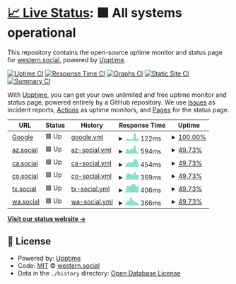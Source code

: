 # [📈 Live Status](https://western-social.github.io/monitoring): <!--live status--> **🟩 All systems operational**

This repository contains the open-source uptime monitor and status page for [western.social](https://western.social), powered by [Upptime](https://github.com/upptime/upptime).

[![Uptime CI](https://github.com/western-social/monitoring/workflows/Uptime%20CI/badge.svg)](https://github.com/western-social/monitoring/actions?query=workflow%3A%22Uptime+CI%22)
[![Response Time CI](https://github.com/western-social/monitoring/workflows/Response%20Time%20CI/badge.svg)](https://github.com/western-social/monitoring/actions?query=workflow%3A%22Response+Time+CI%22)
[![Graphs CI](https://github.com/western-social/monitoring/workflows/Graphs%20CI/badge.svg)](https://github.com/western-social/monitoring/actions?query=workflow%3A%22Graphs+CI%22)
[![Static Site CI](https://github.com/western-social/monitoring/workflows/Static%20Site%20CI/badge.svg)](https://github.com/western-social/monitoring/actions?query=workflow%3A%22Static+Site+CI%22)
[![Summary CI](https://github.com/western-social/monitoring/workflows/Summary%20CI/badge.svg)](https://github.com/western-social/monitoring/actions?query=workflow%3A%22Summary+CI%22)

With [Upptime](https://upptime.js.org), you can get your own unlimited and free uptime monitor and status page, powered entirely by a GitHub repository. We use [Issues](https://github.com/western-social/monitoring/issues) as incident reports, [Actions](https://github.com/western-social/monitoring/actions) as uptime monitors, and [Pages](https://western-social.github.io/monitoring) for the status page.

<!--start: status pages-->
<!-- This summary is generated by Upptime (https://github.com/upptime/upptime) -->
<!-- Do not edit this manually, your changes will be overwritten -->
<!-- prettier-ignore -->
| URL | Status | History | Response Time | Uptime |
| --- | ------ | ------- | ------------- | ------ |
| <img alt="" src="https://icons.duckduckgo.com/ip3/www.google.com.ico" height="13"> [Google](https://www.google.com) | 🟩 Up | [google.yml](https://github.com/western-social/monitoring/commits/HEAD/history/google.yml) | <details><summary><img alt="Response time graph" src="./graphs/google/response-time-week.png" height="20"> 122ms</summary><br><a href="https://western-social.github.io/monitoring/history/google"><img alt="Response time 107" src="https://img.shields.io/endpoint?url=https%3A%2F%2Fraw.githubusercontent.com%2Fwestern-social%2Fmonitoring%2FHEAD%2Fapi%2Fgoogle%2Fresponse-time.json"></a><br><a href="https://western-social.github.io/monitoring/history/google"><img alt="24-hour response time 107" src="https://img.shields.io/endpoint?url=https%3A%2F%2Fraw.githubusercontent.com%2Fwestern-social%2Fmonitoring%2FHEAD%2Fapi%2Fgoogle%2Fresponse-time-day.json"></a><br><a href="https://western-social.github.io/monitoring/history/google"><img alt="7-day response time 122" src="https://img.shields.io/endpoint?url=https%3A%2F%2Fraw.githubusercontent.com%2Fwestern-social%2Fmonitoring%2FHEAD%2Fapi%2Fgoogle%2Fresponse-time-week.json"></a><br><a href="https://western-social.github.io/monitoring/history/google"><img alt="30-day response time 119" src="https://img.shields.io/endpoint?url=https%3A%2F%2Fraw.githubusercontent.com%2Fwestern-social%2Fmonitoring%2FHEAD%2Fapi%2Fgoogle%2Fresponse-time-month.json"></a><br><a href="https://western-social.github.io/monitoring/history/google"><img alt="1-year response time 107" src="https://img.shields.io/endpoint?url=https%3A%2F%2Fraw.githubusercontent.com%2Fwestern-social%2Fmonitoring%2FHEAD%2Fapi%2Fgoogle%2Fresponse-time-year.json"></a></details> | <details><summary><a href="https://western-social.github.io/monitoring/history/google">100.00%</a></summary><a href="https://western-social.github.io/monitoring/history/google"><img alt="All-time uptime 99.55%" src="https://img.shields.io/endpoint?url=https%3A%2F%2Fraw.githubusercontent.com%2Fwestern-social%2Fmonitoring%2FHEAD%2Fapi%2Fgoogle%2Fuptime.json"></a><br><a href="https://western-social.github.io/monitoring/history/google"><img alt="24-hour uptime 100.00%" src="https://img.shields.io/endpoint?url=https%3A%2F%2Fraw.githubusercontent.com%2Fwestern-social%2Fmonitoring%2FHEAD%2Fapi%2Fgoogle%2Fuptime-day.json"></a><br><a href="https://western-social.github.io/monitoring/history/google"><img alt="7-day uptime 100.00%" src="https://img.shields.io/endpoint?url=https%3A%2F%2Fraw.githubusercontent.com%2Fwestern-social%2Fmonitoring%2FHEAD%2Fapi%2Fgoogle%2Fuptime-week.json"></a><br><a href="https://western-social.github.io/monitoring/history/google"><img alt="30-day uptime 100.00%" src="https://img.shields.io/endpoint?url=https%3A%2F%2Fraw.githubusercontent.com%2Fwestern-social%2Fmonitoring%2FHEAD%2Fapi%2Fgoogle%2Fuptime-month.json"></a><br><a href="https://western-social.github.io/monitoring/history/google"><img alt="1-year uptime 98.89%" src="https://img.shields.io/endpoint?url=https%3A%2F%2Fraw.githubusercontent.com%2Fwestern-social%2Fmonitoring%2FHEAD%2Fapi%2Fgoogle%2Fuptime-year.json"></a></details>
| <img alt="" src="https://icons.duckduckgo.com/ip3/az.social.ico" height="13"> [az.social](https://az.social) | 🟩 Up | [az-social.yml](https://github.com/western-social/monitoring/commits/HEAD/history/az-social.yml) | <details><summary><img alt="Response time graph" src="./graphs/az-social/response-time-week.png" height="20"> 594ms</summary><br><a href="https://western-social.github.io/monitoring/history/az-social"><img alt="Response time 777" src="https://img.shields.io/endpoint?url=https%3A%2F%2Fraw.githubusercontent.com%2Fwestern-social%2Fmonitoring%2FHEAD%2Fapi%2Faz-social%2Fresponse-time.json"></a><br><a href="https://western-social.github.io/monitoring/history/az-social"><img alt="24-hour response time 311" src="https://img.shields.io/endpoint?url=https%3A%2F%2Fraw.githubusercontent.com%2Fwestern-social%2Fmonitoring%2FHEAD%2Fapi%2Faz-social%2Fresponse-time-day.json"></a><br><a href="https://western-social.github.io/monitoring/history/az-social"><img alt="7-day response time 594" src="https://img.shields.io/endpoint?url=https%3A%2F%2Fraw.githubusercontent.com%2Fwestern-social%2Fmonitoring%2FHEAD%2Fapi%2Faz-social%2Fresponse-time-week.json"></a><br><a href="https://western-social.github.io/monitoring/history/az-social"><img alt="30-day response time 669" src="https://img.shields.io/endpoint?url=https%3A%2F%2Fraw.githubusercontent.com%2Fwestern-social%2Fmonitoring%2FHEAD%2Fapi%2Faz-social%2Fresponse-time-month.json"></a><br><a href="https://western-social.github.io/monitoring/history/az-social"><img alt="1-year response time 777" src="https://img.shields.io/endpoint?url=https%3A%2F%2Fraw.githubusercontent.com%2Fwestern-social%2Fmonitoring%2FHEAD%2Fapi%2Faz-social%2Fresponse-time-year.json"></a></details> | <details><summary><a href="https://western-social.github.io/monitoring/history/az-social">49.73%</a></summary><a href="https://western-social.github.io/monitoring/history/az-social"><img alt="All-time uptime 81.85%" src="https://img.shields.io/endpoint?url=https%3A%2F%2Fraw.githubusercontent.com%2Fwestern-social%2Fmonitoring%2FHEAD%2Fapi%2Faz-social%2Fuptime.json"></a><br><a href="https://western-social.github.io/monitoring/history/az-social"><img alt="24-hour uptime 100.00%" src="https://img.shields.io/endpoint?url=https%3A%2F%2Fraw.githubusercontent.com%2Fwestern-social%2Fmonitoring%2FHEAD%2Fapi%2Faz-social%2Fuptime-day.json"></a><br><a href="https://western-social.github.io/monitoring/history/az-social"><img alt="7-day uptime 49.73%" src="https://img.shields.io/endpoint?url=https%3A%2F%2Fraw.githubusercontent.com%2Fwestern-social%2Fmonitoring%2FHEAD%2Fapi%2Faz-social%2Fuptime-week.json"></a><br><a href="https://western-social.github.io/monitoring/history/az-social"><img alt="30-day uptime 60.57%" src="https://img.shields.io/endpoint?url=https%3A%2F%2Fraw.githubusercontent.com%2Fwestern-social%2Fmonitoring%2FHEAD%2Fapi%2Faz-social%2Fuptime-month.json"></a><br><a href="https://western-social.github.io/monitoring/history/az-social"><img alt="1-year uptime 81.85%" src="https://img.shields.io/endpoint?url=https%3A%2F%2Fraw.githubusercontent.com%2Fwestern-social%2Fmonitoring%2FHEAD%2Fapi%2Faz-social%2Fuptime-year.json"></a></details>
| <img alt="" src="https://icons.duckduckgo.com/ip3/ca.social.ico" height="13"> [ca.social](https://ca.social) | 🟩 Up | [ca-social.yml](https://github.com/western-social/monitoring/commits/HEAD/history/ca-social.yml) | <details><summary><img alt="Response time graph" src="./graphs/ca-social/response-time-week.png" height="20"> 454ms</summary><br><a href="https://western-social.github.io/monitoring/history/ca-social"><img alt="Response time 490" src="https://img.shields.io/endpoint?url=https%3A%2F%2Fraw.githubusercontent.com%2Fwestern-social%2Fmonitoring%2FHEAD%2Fapi%2Fca-social%2Fresponse-time.json"></a><br><a href="https://western-social.github.io/monitoring/history/ca-social"><img alt="24-hour response time 282" src="https://img.shields.io/endpoint?url=https%3A%2F%2Fraw.githubusercontent.com%2Fwestern-social%2Fmonitoring%2FHEAD%2Fapi%2Fca-social%2Fresponse-time-day.json"></a><br><a href="https://western-social.github.io/monitoring/history/ca-social"><img alt="7-day response time 454" src="https://img.shields.io/endpoint?url=https%3A%2F%2Fraw.githubusercontent.com%2Fwestern-social%2Fmonitoring%2FHEAD%2Fapi%2Fca-social%2Fresponse-time-week.json"></a><br><a href="https://western-social.github.io/monitoring/history/ca-social"><img alt="30-day response time 474" src="https://img.shields.io/endpoint?url=https%3A%2F%2Fraw.githubusercontent.com%2Fwestern-social%2Fmonitoring%2FHEAD%2Fapi%2Fca-social%2Fresponse-time-month.json"></a><br><a href="https://western-social.github.io/monitoring/history/ca-social"><img alt="1-year response time 490" src="https://img.shields.io/endpoint?url=https%3A%2F%2Fraw.githubusercontent.com%2Fwestern-social%2Fmonitoring%2FHEAD%2Fapi%2Fca-social%2Fresponse-time-year.json"></a></details> | <details><summary><a href="https://western-social.github.io/monitoring/history/ca-social">49.73%</a></summary><a href="https://western-social.github.io/monitoring/history/ca-social"><img alt="All-time uptime 78.08%" src="https://img.shields.io/endpoint?url=https%3A%2F%2Fraw.githubusercontent.com%2Fwestern-social%2Fmonitoring%2FHEAD%2Fapi%2Fca-social%2Fuptime.json"></a><br><a href="https://western-social.github.io/monitoring/history/ca-social"><img alt="24-hour uptime 100.00%" src="https://img.shields.io/endpoint?url=https%3A%2F%2Fraw.githubusercontent.com%2Fwestern-social%2Fmonitoring%2FHEAD%2Fapi%2Fca-social%2Fuptime-day.json"></a><br><a href="https://western-social.github.io/monitoring/history/ca-social"><img alt="7-day uptime 49.73%" src="https://img.shields.io/endpoint?url=https%3A%2F%2Fraw.githubusercontent.com%2Fwestern-social%2Fmonitoring%2FHEAD%2Fapi%2Fca-social%2Fuptime-week.json"></a><br><a href="https://western-social.github.io/monitoring/history/ca-social"><img alt="30-day uptime 60.61%" src="https://img.shields.io/endpoint?url=https%3A%2F%2Fraw.githubusercontent.com%2Fwestern-social%2Fmonitoring%2FHEAD%2Fapi%2Fca-social%2Fuptime-month.json"></a><br><a href="https://western-social.github.io/monitoring/history/ca-social"><img alt="1-year uptime 78.08%" src="https://img.shields.io/endpoint?url=https%3A%2F%2Fraw.githubusercontent.com%2Fwestern-social%2Fmonitoring%2FHEAD%2Fapi%2Fca-social%2Fuptime-year.json"></a></details>
| <img alt="" src="https://icons.duckduckgo.com/ip3/co.social.ico" height="13"> [co.social](https://co.social) | 🟩 Up | [co-social.yml](https://github.com/western-social/monitoring/commits/HEAD/history/co-social.yml) | <details><summary><img alt="Response time graph" src="./graphs/co-social/response-time-week.png" height="20"> 369ms</summary><br><a href="https://western-social.github.io/monitoring/history/co-social"><img alt="Response time 406" src="https://img.shields.io/endpoint?url=https%3A%2F%2Fraw.githubusercontent.com%2Fwestern-social%2Fmonitoring%2FHEAD%2Fapi%2Fco-social%2Fresponse-time.json"></a><br><a href="https://western-social.github.io/monitoring/history/co-social"><img alt="24-hour response time 246" src="https://img.shields.io/endpoint?url=https%3A%2F%2Fraw.githubusercontent.com%2Fwestern-social%2Fmonitoring%2FHEAD%2Fapi%2Fco-social%2Fresponse-time-day.json"></a><br><a href="https://western-social.github.io/monitoring/history/co-social"><img alt="7-day response time 369" src="https://img.shields.io/endpoint?url=https%3A%2F%2Fraw.githubusercontent.com%2Fwestern-social%2Fmonitoring%2FHEAD%2Fapi%2Fco-social%2Fresponse-time-week.json"></a><br><a href="https://western-social.github.io/monitoring/history/co-social"><img alt="30-day response time 382" src="https://img.shields.io/endpoint?url=https%3A%2F%2Fraw.githubusercontent.com%2Fwestern-social%2Fmonitoring%2FHEAD%2Fapi%2Fco-social%2Fresponse-time-month.json"></a><br><a href="https://western-social.github.io/monitoring/history/co-social"><img alt="1-year response time 406" src="https://img.shields.io/endpoint?url=https%3A%2F%2Fraw.githubusercontent.com%2Fwestern-social%2Fmonitoring%2FHEAD%2Fapi%2Fco-social%2Fresponse-time-year.json"></a></details> | <details><summary><a href="https://western-social.github.io/monitoring/history/co-social">49.73%</a></summary><a href="https://western-social.github.io/monitoring/history/co-social"><img alt="All-time uptime 84.34%" src="https://img.shields.io/endpoint?url=https%3A%2F%2Fraw.githubusercontent.com%2Fwestern-social%2Fmonitoring%2FHEAD%2Fapi%2Fco-social%2Fuptime.json"></a><br><a href="https://western-social.github.io/monitoring/history/co-social"><img alt="24-hour uptime 100.00%" src="https://img.shields.io/endpoint?url=https%3A%2F%2Fraw.githubusercontent.com%2Fwestern-social%2Fmonitoring%2FHEAD%2Fapi%2Fco-social%2Fuptime-day.json"></a><br><a href="https://western-social.github.io/monitoring/history/co-social"><img alt="7-day uptime 49.73%" src="https://img.shields.io/endpoint?url=https%3A%2F%2Fraw.githubusercontent.com%2Fwestern-social%2Fmonitoring%2FHEAD%2Fapi%2Fco-social%2Fuptime-week.json"></a><br><a href="https://western-social.github.io/monitoring/history/co-social"><img alt="30-day uptime 60.61%" src="https://img.shields.io/endpoint?url=https%3A%2F%2Fraw.githubusercontent.com%2Fwestern-social%2Fmonitoring%2FHEAD%2Fapi%2Fco-social%2Fuptime-month.json"></a><br><a href="https://western-social.github.io/monitoring/history/co-social"><img alt="1-year uptime 84.34%" src="https://img.shields.io/endpoint?url=https%3A%2F%2Fraw.githubusercontent.com%2Fwestern-social%2Fmonitoring%2FHEAD%2Fapi%2Fco-social%2Fuptime-year.json"></a></details>
| <img alt="" src="https://icons.duckduckgo.com/ip3/tx.social.ico" height="13"> [tx.social](https://tx.social) | 🟩 Up | [tx-social.yml](https://github.com/western-social/monitoring/commits/HEAD/history/tx-social.yml) | <details><summary><img alt="Response time graph" src="./graphs/tx-social/response-time-week.png" height="20"> 406ms</summary><br><a href="https://western-social.github.io/monitoring/history/tx-social"><img alt="Response time 404" src="https://img.shields.io/endpoint?url=https%3A%2F%2Fraw.githubusercontent.com%2Fwestern-social%2Fmonitoring%2FHEAD%2Fapi%2Ftx-social%2Fresponse-time.json"></a><br><a href="https://western-social.github.io/monitoring/history/tx-social"><img alt="24-hour response time 431" src="https://img.shields.io/endpoint?url=https%3A%2F%2Fraw.githubusercontent.com%2Fwestern-social%2Fmonitoring%2FHEAD%2Fapi%2Ftx-social%2Fresponse-time-day.json"></a><br><a href="https://western-social.github.io/monitoring/history/tx-social"><img alt="7-day response time 406" src="https://img.shields.io/endpoint?url=https%3A%2F%2Fraw.githubusercontent.com%2Fwestern-social%2Fmonitoring%2FHEAD%2Fapi%2Ftx-social%2Fresponse-time-week.json"></a><br><a href="https://western-social.github.io/monitoring/history/tx-social"><img alt="30-day response time 352" src="https://img.shields.io/endpoint?url=https%3A%2F%2Fraw.githubusercontent.com%2Fwestern-social%2Fmonitoring%2FHEAD%2Fapi%2Ftx-social%2Fresponse-time-month.json"></a><br><a href="https://western-social.github.io/monitoring/history/tx-social"><img alt="1-year response time 404" src="https://img.shields.io/endpoint?url=https%3A%2F%2Fraw.githubusercontent.com%2Fwestern-social%2Fmonitoring%2FHEAD%2Fapi%2Ftx-social%2Fresponse-time-year.json"></a></details> | <details><summary><a href="https://western-social.github.io/monitoring/history/tx-social">49.73%</a></summary><a href="https://western-social.github.io/monitoring/history/tx-social"><img alt="All-time uptime 78.09%" src="https://img.shields.io/endpoint?url=https%3A%2F%2Fraw.githubusercontent.com%2Fwestern-social%2Fmonitoring%2FHEAD%2Fapi%2Ftx-social%2Fuptime.json"></a><br><a href="https://western-social.github.io/monitoring/history/tx-social"><img alt="24-hour uptime 100.00%" src="https://img.shields.io/endpoint?url=https%3A%2F%2Fraw.githubusercontent.com%2Fwestern-social%2Fmonitoring%2FHEAD%2Fapi%2Ftx-social%2Fuptime-day.json"></a><br><a href="https://western-social.github.io/monitoring/history/tx-social"><img alt="7-day uptime 49.73%" src="https://img.shields.io/endpoint?url=https%3A%2F%2Fraw.githubusercontent.com%2Fwestern-social%2Fmonitoring%2FHEAD%2Fapi%2Ftx-social%2Fuptime-week.json"></a><br><a href="https://western-social.github.io/monitoring/history/tx-social"><img alt="30-day uptime 60.61%" src="https://img.shields.io/endpoint?url=https%3A%2F%2Fraw.githubusercontent.com%2Fwestern-social%2Fmonitoring%2FHEAD%2Fapi%2Ftx-social%2Fuptime-month.json"></a><br><a href="https://western-social.github.io/monitoring/history/tx-social"><img alt="1-year uptime 78.09%" src="https://img.shields.io/endpoint?url=https%3A%2F%2Fraw.githubusercontent.com%2Fwestern-social%2Fmonitoring%2FHEAD%2Fapi%2Ftx-social%2Fuptime-year.json"></a></details>
| <img alt="" src="https://icons.duckduckgo.com/ip3/wa.social.ico" height="13"> [wa.social](https://wa.social) | 🟩 Up | [wa-social.yml](https://github.com/western-social/monitoring/commits/HEAD/history/wa-social.yml) | <details><summary><img alt="Response time graph" src="./graphs/wa-social/response-time-week.png" height="20"> 366ms</summary><br><a href="https://western-social.github.io/monitoring/history/wa-social"><img alt="Response time 369" src="https://img.shields.io/endpoint?url=https%3A%2F%2Fraw.githubusercontent.com%2Fwestern-social%2Fmonitoring%2FHEAD%2Fapi%2Fwa-social%2Fresponse-time.json"></a><br><a href="https://western-social.github.io/monitoring/history/wa-social"><img alt="24-hour response time 217" src="https://img.shields.io/endpoint?url=https%3A%2F%2Fraw.githubusercontent.com%2Fwestern-social%2Fmonitoring%2FHEAD%2Fapi%2Fwa-social%2Fresponse-time-day.json"></a><br><a href="https://western-social.github.io/monitoring/history/wa-social"><img alt="7-day response time 366" src="https://img.shields.io/endpoint?url=https%3A%2F%2Fraw.githubusercontent.com%2Fwestern-social%2Fmonitoring%2FHEAD%2Fapi%2Fwa-social%2Fresponse-time-week.json"></a><br><a href="https://western-social.github.io/monitoring/history/wa-social"><img alt="30-day response time 349" src="https://img.shields.io/endpoint?url=https%3A%2F%2Fraw.githubusercontent.com%2Fwestern-social%2Fmonitoring%2FHEAD%2Fapi%2Fwa-social%2Fresponse-time-month.json"></a><br><a href="https://western-social.github.io/monitoring/history/wa-social"><img alt="1-year response time 369" src="https://img.shields.io/endpoint?url=https%3A%2F%2Fraw.githubusercontent.com%2Fwestern-social%2Fmonitoring%2FHEAD%2Fapi%2Fwa-social%2Fresponse-time-year.json"></a></details> | <details><summary><a href="https://western-social.github.io/monitoring/history/wa-social">49.73%</a></summary><a href="https://western-social.github.io/monitoring/history/wa-social"><img alt="All-time uptime 84.34%" src="https://img.shields.io/endpoint?url=https%3A%2F%2Fraw.githubusercontent.com%2Fwestern-social%2Fmonitoring%2FHEAD%2Fapi%2Fwa-social%2Fuptime.json"></a><br><a href="https://western-social.github.io/monitoring/history/wa-social"><img alt="24-hour uptime 100.00%" src="https://img.shields.io/endpoint?url=https%3A%2F%2Fraw.githubusercontent.com%2Fwestern-social%2Fmonitoring%2FHEAD%2Fapi%2Fwa-social%2Fuptime-day.json"></a><br><a href="https://western-social.github.io/monitoring/history/wa-social"><img alt="7-day uptime 49.73%" src="https://img.shields.io/endpoint?url=https%3A%2F%2Fraw.githubusercontent.com%2Fwestern-social%2Fmonitoring%2FHEAD%2Fapi%2Fwa-social%2Fuptime-week.json"></a><br><a href="https://western-social.github.io/monitoring/history/wa-social"><img alt="30-day uptime 60.61%" src="https://img.shields.io/endpoint?url=https%3A%2F%2Fraw.githubusercontent.com%2Fwestern-social%2Fmonitoring%2FHEAD%2Fapi%2Fwa-social%2Fuptime-month.json"></a><br><a href="https://western-social.github.io/monitoring/history/wa-social"><img alt="1-year uptime 84.34%" src="https://img.shields.io/endpoint?url=https%3A%2F%2Fraw.githubusercontent.com%2Fwestern-social%2Fmonitoring%2FHEAD%2Fapi%2Fwa-social%2Fuptime-year.json"></a></details>

<!--end: status pages-->

[**Visit our status website →**](https://western-social.github.io/monitoring)

## 📄 License

- Powered by: [Upptime](https://github.com/upptime/upptime)
- Code: [MIT](./LICENSE) © [western.social](https://western.social)
- Data in the `./history` directory: [Open Database License](https://opendatacommons.org/licenses/odbl/1-0/)
